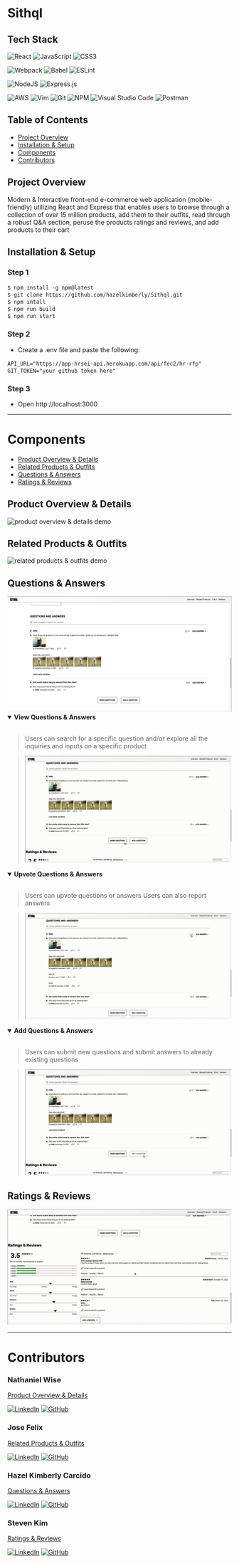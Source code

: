 # Sithql

## Tech Stack

![React](https://img.shields.io/badge/react-%2320232a.svg?style=for-the-badge&logo=react&logoColor=%2361DAFB)
![JavaScript](https://img.shields.io/badge/JavaScript-323330?style=for-the-badge&logo=javascript&logoColor=F7DF1E)
![CSS3](https://img.shields.io/badge/css3-%231572B6.svg?style=for-the-badge&logo=css3&logoColor=white)

![Webpack](https://img.shields.io/badge/webpack-%238DD6F9.svg?style=for-the-badge&logo=webpack&logoColor=black)
![Babel](https://img.shields.io/badge/Babel-F9DC3e?style=for-the-badge&logo=babel&logoColor=black)
![ESLint](https://img.shields.io/badge/ESLint-4B3263?style=for-the-badge&logo=eslint&logoColor=white)

![NodeJS](https://img.shields.io/badge/node.js-6DA55F?style=for-the-badge&logo=node.js&logoColor=white)
![Express.js](https://img.shields.io/badge/Express.js-000000?style=for-the-badge&logo=express&logoColor=white)

![AWS](https://img.shields.io/badge/AWS-%23FF9900.svg?style=for-the-badge&logo=amazon-aws&logoColor=white)
![Vim](https://img.shields.io/badge/VIM-%2311AB00.svg?style=for-the-badge&logo=vim&logoColor=white)
![Git](https://img.shields.io/badge/git-%23F05033.svg?style=for-the-badge&logo=git&logoColor=white)
![NPM](https://img.shields.io/badge/NPM-%23000000.svg?style=for-the-badge&logo=npm&logoColor=white)
![Visual Studio Code](https://img.shields.io/badge/Visual_Studio_Code-0078D4?style=for-the-badge&logo=visual%20studio%20code&logoColor=white)
![Postman](https://img.shields.io/badge/Postman-FF6C37?style=for-the-badge&logo=Postman&logoColor=white)

## Table of Contents

- [Project Overview](#project-overview)
- [Installation & Setup](#installation--setup)
- [Components](#components)
- [Contributors](#contributors)

## Project Overview

Modern & Interactive front-end e-commerce web application (mobile-friendly) utilizing React and Express that enables users to browse through a collection of over 15 million products, add them to their outfits, read through a robust Q&A section, peruse the products ratings and reviews, and add products to their cart

## Installation & Setup

### Step 1

```
$ npm install -g npm@latest
$ git clone https://github.com/hazelkimberly/Sithql.git
$ npm intall
$ npm run build
$ npm run start
```

### Step 2

- Create a .env file and paste the following:

```
API_URL="https://app-hrsei-api.herokuapp.com/api/fec2/hr-rfp"
GIT_TOKEN="your github token here"
```

### Step 3

- Open http://localhost:3000

---

# Components

- [Product Overview & Details](#product-overview--details)
- [Related Products & Outfits](#related-products--outfits)
- [Questions & Answers](#questions--answers)
- [Ratings & Reviews](#ratings--reviews)

## Product Overview & Details

<img src="./demo/OverviewDemo-ezgif.com-optimize.gif" alt="product overview & details demo" />

## Related Products & Outfits

<img src="./demo/RelatedProductsDemo-ezgif.com-optimize.gif" alt="related products & outfits demo"/>

## Questions & Answers

<img src="./demo/Q&A.png" alt="q&a overview">

<details open><summary><b>View Questions & Answers</b></summary>

<br/>

> Users can search for a specific question and/or explore all the inquiries and inputs on a specific product

> <img src="./demo/ViewQA-ezgif.com-optimize.gif" alt="view q&a demo"/>

</details>

<details open><summary><b>Upvote Questions & Answers</b></summary>

<br/>

> Users can upvote questions or answers
> Users can also report answers

> <img src="./demo/LikeReport-ezgif.com-optimize.gif" alt="upvote q&a demo"/>

</details>

<details open><summary><b>Add Questions & Answers</b></summary>

<br/>

> Users can submit new questions and submit answers to already existing questions

> <img src="./demo/AddQA-ezgif.com-optimize.gif" alt="add q&a demo"/>

</details>

## Ratings & Reviews

<img src="./demo/RatingsReviews-ezgif.com-optimize.gif" alt="ratings & reviews demo"/>

---

# Contributors

### Nathaniel Wise

[Product Overview & Details](#product-overview--details)

[![LinkedIn](https://img.shields.io/badge/linkedin-%230077B5.svg?style=for-the-badge&logo=linkedin&logoColor=white)](https://www.linkedin.com/in/nathaniel-wise-911048283/)
[![GitHub](https://img.shields.io/badge/github-%23121011.svg?style=for-the-badge&logo=github&logoColor=white)](https://github.com/Gralayer)

### Jose Felix

[Related Products & Outfits](#related-products--outfits)

[![LinkedIn](https://img.shields.io/badge/linkedin-%230077B5.svg?style=for-the-badge&logo=linkedin&logoColor=white)](https://www.linkedin.com/in/jose-m-felix/)
[![GitHub](https://img.shields.io/badge/github-%23121011.svg?style=for-the-badge&logo=github&logoColor=white)](https://github.com/jose-m-f)

### Hazel Kimberly Carcido

[Questions & Answers](#questions--answers)

[![LinkedIn](https://img.shields.io/badge/linkedin-%230077B5.svg?style=for-the-badge&logo=linkedin&logoColor=white)](https://www.linkedin.com/in/hazelkimberly/)
[![GitHub](https://img.shields.io/badge/github-%23121011.svg?style=for-the-badge&logo=github&logoColor=white)](https://github.com/hazelkimberly)

### Steven Kim

[Ratings & Reviews](#ratings--reviews)

[![LinkedIn](https://img.shields.io/badge/linkedin-%230077B5.svg?style=for-the-badge&logo=linkedin&logoColor=white)](https://www.linkedin.com/in/stevkim/)
[![GitHub](https://img.shields.io/badge/github-%23121011.svg?style=for-the-badge&logo=github&logoColor=white)](https://github.com/stevkim)
